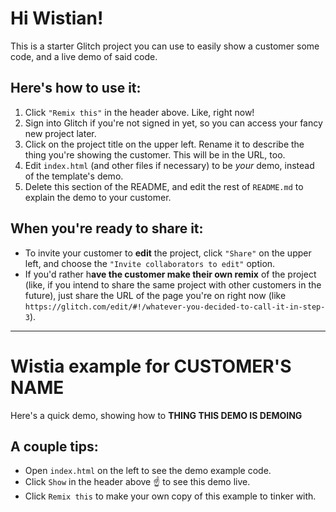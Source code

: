 Hi Wistian!
===========

This is a starter Glitch project you can use to easily show a customer some code, and a live demo of said code.

## Here's how to use it:

1. Click `"Remix this"` in the header above. Like, right now!
2. Sign into Glitch if you're not signed in yet, so you can access your fancy new project later.
3. Click on the project title on the upper left. Rename it to describe the thing you're showing the customer. This will be in the URL, too.
4. Edit `index.html` (and other files if necessary) to be _your_ demo, instead of the template's demo.
5. Delete this section of the README, and edit the rest of `README.md` to explain the demo to your customer.

## When you're ready to share it:

* To invite your customer to **edit** the project, click `"Share"` on the upper left, and choose the `"Invite collaborators to edit"` option. 
* If you'd rather h**ave the customer make their own remix** of the project (like, if you intend to share the same project with other customers in the future), just share the URL of the page you're on right now (like `https://glitch.com/edit/#!/whatever-you-decided-to-call-it-in-step-3`).

-------------------------------------------------------------------------------


Wistia example for **CUSTOMER'S NAME**
======================================

Here's a quick demo, showing how to **THING THIS DEMO IS DEMOING**

## A couple tips:

* Open `index.html` on the left to see the demo example code.
* Click `Show` in the header above ☝️ to see this demo live. 
* Click `Remix this` to make your own copy of this example to tinker with.